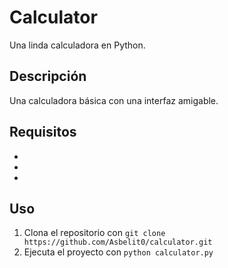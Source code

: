 # Calculator
Una linda calculadora en Python.

## Descripción
Una calculadora básica con una interfaz amigable.

## Requisitos
* 
* 
* 

## Uso
1. Clona el repositorio con `git clone https://github.com/Asbelit0/calculator.git`
2. Ejecuta el proyecto con `python calculator.py`